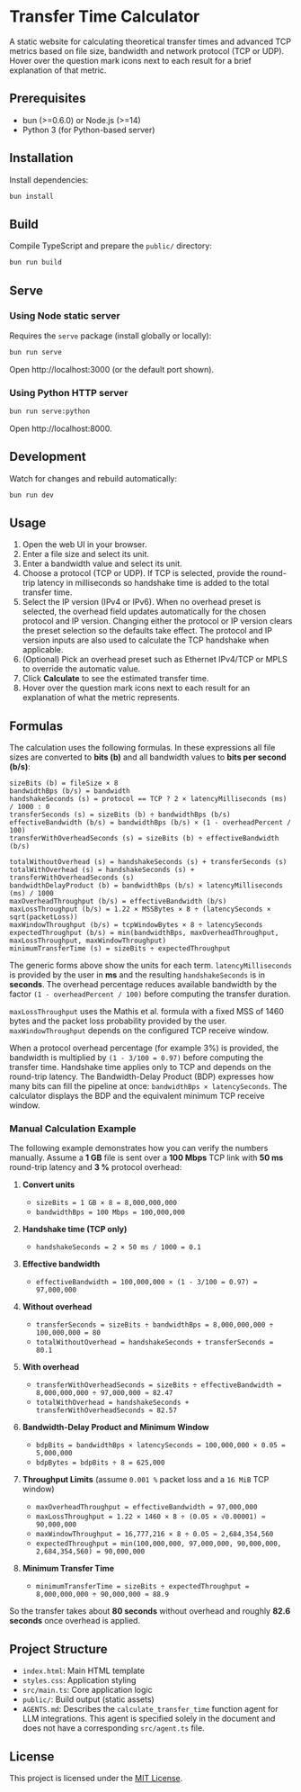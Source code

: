  # Transfer Time Calculator

A static website for calculating theoretical transfer times and advanced TCP metrics based on file size,
bandwidth and network protocol (TCP or UDP). Hover over the question mark icons next to each result for a brief explanation of that metric.

 ## Prerequisites
 - bun (>=0.6.0) or Node.js (>=14)
 - Python 3 (for Python-based server)

 ## Installation
 Install dependencies:
 ```bash
 bun install
 ```

 ## Build
 Compile TypeScript and prepare the `public/` directory:
 ```bash
 bun run build
 ```

 ## Serve
 
 ### Using Node static server
 Requires the `serve` package (install globally or locally):
 ```bash
 bun run serve
 ```
 Open http://localhost:3000 (or the default port shown).

 ### Using Python HTTP server
 ```bash
 bun run serve:python
 ```
 Open http://localhost:8000.

 ## Development
 Watch for changes and rebuild automatically:
 ```bash
 bun run dev
 ```

 ## Usage
1. Open the web UI in your browser.
2. Enter a file size and select its unit.
3. Enter a bandwidth value and select its unit.
4. Choose a protocol (TCP or UDP). If TCP is selected, provide the round-trip latency in milliseconds so handshake time is added to the total transfer time.
5. Select the IP version (IPv4 or IPv6). When no overhead preset is selected, the overhead field updates automatically for the chosen protocol and IP version.
   Changing either the protocol or IP version clears the preset selection so the
   defaults take effect. The protocol and IP version inputs are also used to
   calculate the TCP handshake when applicable.
6. (Optional) Pick an overhead preset such as Ethernet IPv4/TCP or MPLS to override the automatic value.
7. Click **Calculate** to see the estimated transfer time.
8. Hover over the question mark icons next to each result for an explanation of what the metric represents.

## Formulas

The calculation uses the following formulas. In these expressions all file sizes are converted to **bits (b)** and all bandwidth values to **bits per second (b/s)**:

```
sizeBits (b) = fileSize × 8
bandwidthBps (b/s) = bandwidth
handshakeSeconds (s) = protocol == TCP ? 2 × latencyMilliseconds (ms) / 1000 : 0
transferSeconds (s) = sizeBits (b) ÷ bandwidthBps (b/s)
effectiveBandwidth (b/s) = bandwidthBps (b/s) × (1 - overheadPercent / 100)
transferWithOverheadSeconds (s) = sizeBits (b) ÷ effectiveBandwidth (b/s)

totalWithoutOverhead (s) = handshakeSeconds (s) + transferSeconds (s)
totalWithOverhead (s) = handshakeSeconds (s) + transferWithOverheadSeconds (s)
bandwidthDelayProduct (b) = bandwidthBps (b/s) × latencyMilliseconds (ms) / 1000
maxOverheadThroughput (b/s) = effectiveBandwidth (b/s)
maxLossThroughput (b/s) = 1.22 × MSSBytes × 8 ÷ (latencySeconds × sqrt(packetLoss))
maxWindowThroughput (b/s) = tcpWindowBytes × 8 ÷ latencySeconds
expectedThroughput (b/s) = min(bandwidthBps, maxOverheadThroughput, maxLossThroughput, maxWindowThroughput)
minimumTransferTime (s) = sizeBits ÷ expectedThroughput
```

The generic forms above show the units for each term. ``latencyMilliseconds`` is provided by the user in **ms** and the resulting ``handshakeSeconds`` is in **seconds**. The overhead percentage reduces available bandwidth by the factor ``(1 - overheadPercent / 100)`` before computing the transfer duration.

``maxLossThroughput`` uses the Mathis et al. formula with a fixed MSS of 1460 bytes and the packet loss probability provided by the user. ``maxWindowThroughput`` depends on the configured TCP receive window.


When a protocol overhead percentage (for example 3%) is provided, the bandwidth
is multiplied by `(1 - 3/100 = 0.97)` before computing the transfer time.
Handshake time applies only to TCP and depends on the round-trip latency.
The Bandwidth-Delay Product (BDP) expresses how many bits can fill the
pipeline at once: `bandwidthBps × latencySeconds`. The calculator displays the
BDP and the equivalent minimum TCP receive window.

### Manual Calculation Example

The following example demonstrates how you can verify the numbers manually.
Assume a **1&nbsp;GB** file is sent over a **100&nbsp;Mbps** TCP link with
**50&nbsp;ms** round-trip latency and **3&nbsp;%** protocol overhead:

1. **Convert units**
   - `sizeBits = 1 GB × 8 = 8,000,000,000`
   - `bandwidthBps = 100 Mbps = 100,000,000`
2. **Handshake time (TCP only)**
   - `handshakeSeconds = 2 × 50 ms / 1000 = 0.1`
3. **Effective bandwidth**
   - `effectiveBandwidth = 100,000,000 × (1 - 3/100 = 0.97) = 97,000,000`
4. **Without overhead**
   - `transferSeconds = sizeBits ÷ bandwidthBps = 8,000,000,000 ÷ 100,000,000 = 80`
   - `totalWithoutOverhead = handshakeSeconds + transferSeconds = 80.1`
5. **With overhead**
   - `transferWithOverheadSeconds = sizeBits ÷ effectiveBandwidth = 8,000,000,000 ÷ 97,000,000 ≈ 82.47`
   - `totalWithOverhead = handshakeSeconds + transferWithOverheadSeconds ≈ 82.57`

6. **Bandwidth-Delay Product and Minimum Window**
   - `bdpBits = bandwidthBps × latencySeconds = 100,000,000 × 0.05 = 5,000,000`
   - `bdpBytes = bdpBits ÷ 8 = 625,000`
7. **Throughput Limits** (assume `0.001 %` packet loss and a `16 MiB` TCP window)
   - `maxOverheadThroughput = effectiveBandwidth = 97,000,000`
   - `maxLossThroughput = 1.22 × 1460 × 8 ÷ (0.05 × √0.00001) ≈ 90,000,000`
   - `maxWindowThroughput = 16,777,216 × 8 ÷ 0.05 ≈ 2,684,354,560`
   - `expectedThroughput = min(100,000,000, 97,000,000, 90,000,000, 2,684,354,560) = 90,000,000`
8. **Minimum Transfer Time**
   - `minimumTransferTime = sizeBits ÷ expectedThroughput = 8,000,000,000 ÷ 90,000,000 ≈ 88.9`

So the transfer takes about **80 seconds** without overhead and roughly
**82.6 seconds** once overhead is applied.

 ## Project Structure
 - `index.html`: Main HTML template
 - `styles.css`: Application styling
 - `src/main.ts`: Core application logic
 - `public/`: Build output (static assets)
 - `AGENTS.md`: Describes the `calculate_transfer_time` function agent for LLM integrations. This agent is specified solely in the document and does not have a corresponding `src/agent.ts` file.

 ## License
 This project is licensed under the [MIT License](LICENSE).
